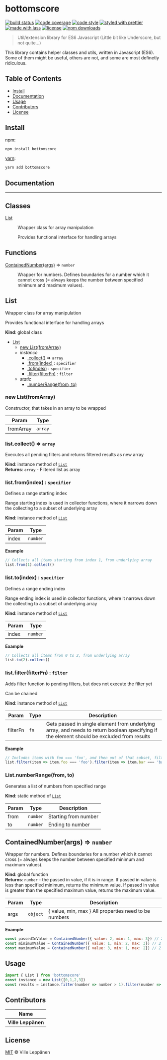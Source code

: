 # bottomscore

[![build status](https://travis-ci.com/vileppanen/bottomscore.svg?branch=master)](https://travis-ci.com/vileppanen/bottomscore)
[![code coverage](https://img.shields.io/codecov/c/github/vileppanen/bottomscore.svg)](https://codecov.io/gh/vileppanen/bottomscore)
[![code style](https://img.shields.io/badge/code_style-XO-5ed9c7.svg)](https://github.com/sindresorhus/xo)
[![styled with prettier](https://img.shields.io/badge/styled_with-prettier-ff69b4.svg)](https://github.com/prettier/prettier)
[![made with lass](https://img.shields.io/badge/made_with-lass-95CC28.svg)](https://lass.js.org)
[![license](https://img.shields.io/github/license/vileppanen/bottomscore.svg)](LICENSE)
[![npm downloads](https://img.shields.io/npm/dt/bottomscore.svg)](https://npm.im/bottomscore)

> Util/extension library for ES6 Javascript (Little bit like Underscore, but not quite...)

This library contains helper classes and utils, written in Javascript (ES6). Some of them might be useful, others are not, and some are most definetly ridiculous. 


## Table of Contents

* [Install](#install)
* [Documentation](#documentation)
* [Usage](#usage)
* [Contributors](#contributors)
* [License](#license)


## Install

[npm][]:

```sh
npm install bottomscore
```

[yarn][]:

```sh
yarn add bottomscore
```

## Documentation  
-------------

## Classes

<dl>
<dt><a href="#List">List</a></dt>
<dd><p>Wrapper class for array manipulation</p>
<p>Provides functional interface for handling arrays</p>
</dd>
</dl>

## Functions

<dl>
<dt><a href="#ContainedNumber">ContainedNumber(args)</a> ⇒ <code>number</code></dt>
<dd><p>Wrapper for numbers.
Defines boundaries for a number which it cannot cross (= always keeps the number between specified minimum and maximum values).</p>
</dd>
</dl>

<a name="List"></a>

## List
Wrapper class for array manipulation

Provides functional interface for handling arrays

**Kind**: global class  

* [List](#List)
    * [new List(fromArray)](#new_List_new)
    * _instance_
        * [.collect()](#List+collect) ⇒ <code>array</code>
        * [.from(index)](#List+from) : <code>specifier</code>
        * [.to(index)](#List+to) : <code>specifier</code>
        * [.filter(filterFn)](#List+filter) : <code>filter</code>
    * _static_
        * [.numberRange(from, to)](#List.numberRange)

<a name="new_List_new"></a>

### new List(fromArray)
Constructor, that takes in an array to be wrapped


| Param | Type |
| --- | --- |
| fromArray | <code>array</code> | 

<a name="List+collect"></a>

### list.collect() ⇒ <code>array</code>
Executes all pending filters and returns filtered results as new array

**Kind**: instance method of [<code>List</code>](#List)  
**Returns**: <code>array</code> - Filtered list as array  
<a name="List+from"></a>

### list.from(index) : <code>specifier</code>
Defines a range starting index

Range starting index is used in collector functions, where it narrows down the collecting to a subset of underlying array

**Kind**: instance method of [<code>List</code>](#List)  

| Param | Type |
| --- | --- |
| index | <code>number</code> | 

**Example**  
```js
// Collects all items starting from index 1, from underlying array
list.from(1).collect()
```
<a name="List+to"></a>

### list.to(index) : <code>specifier</code>
Defines a range ending index

Range ending index is used in collector functions, where it narrows down the collecting to a subset of underlying array

**Kind**: instance method of [<code>List</code>](#List)  

| Param | Type |
| --- | --- |
| index | <code>number</code> | 

**Example**  
```js
// Collects all items from 0 to 2, from underlying array
list.to(2).collect()
```
<a name="List+filter"></a>

### list.filter(filterFn) : <code>filter</code>
Adds filter function to pending filters, but does not execute the filter yet

Can be chained

**Kind**: instance method of [<code>List</code>](#List)  

| Param | Type | Description |
| --- | --- | --- |
| filterFn | <code>fn</code> | Gets passed in single element from underlying array, and needs to return boolean specifying if the element should be excluded from results |

**Example**  
```js
// Includes items with foo === 'foo', and then out of that subset, filters out everything except items with bar === 'bar'
list.filter(item => item.foo === 'foo').filter(item => item.bar === 'bar').collect()
```
<a name="List.numberRange"></a>

### List.numberRange(from, to)
Generates a list of numbers from specified range

**Kind**: static method of [<code>List</code>](#List)  

| Param | Type | Description |
| --- | --- | --- |
| from | <code>number</code> | Starting from number |
| to | <code>number</code> | Ending to number |

<a name="ContainedNumber"></a>

## ContainedNumber(args) ⇒ <code>number</code>
Wrapper for numbers.
Defines boundaries for a number which it cannot cross (= always keeps the number between specified minimum and maximum values).

**Kind**: global function  
**Returns**: <code>number</code> - the passed in value, if it is in range. If passed in value is less than specified minimum, returns the minimum value. If passed in value is greater than the specified maximum value, returns the maximum value.  

| Param | Type | Description |
| --- | --- | --- |
| args | <code>object</code> | { value, min, max } All properties need to be numbers |

**Example**  
```js
const passedInValue = ContainedNumber({ value: 2, min: 1, max: 3}) // 2
const minimumValue = ContainedNumber({ value: 1, min: 2, max: 3}) // 2
const maximumValue = ContainedNumber({ value: 3, min: 1, max: 2}) // 2
```

## Usage

```js
import { List } from 'bottomscore'
const instance = new List([0,1,2,3])
const results = instance.filter(number => number > 1).filter(number => number < 3).collect()
```


## Contributors

| Name               |
| ------------------ |
| **Ville Leppänen** |


## License

[MIT](LICENSE) © Ville Leppänen


## 

[npm]: https://www.npmjs.com/

[yarn]: https://yarnpkg.com/
